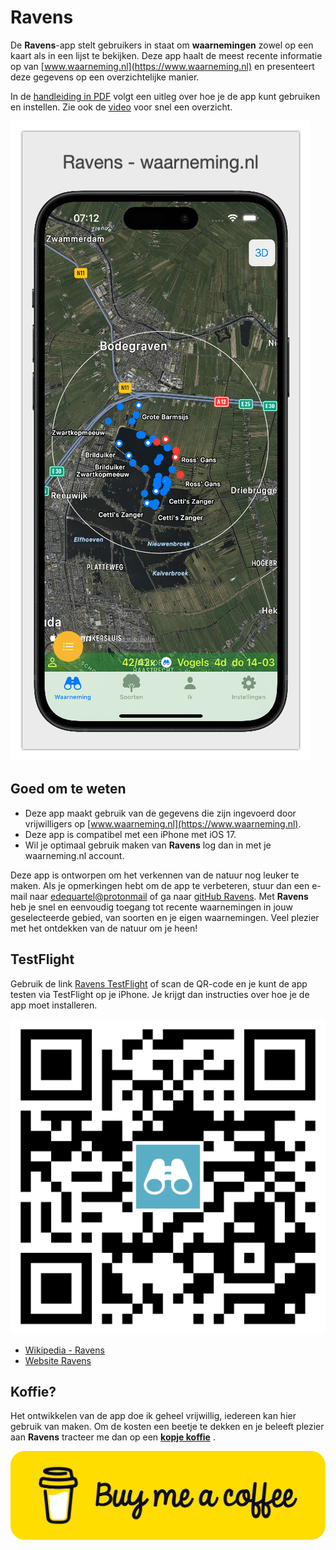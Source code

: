 # Ravens

De **Ravens**-app stelt gebruikers in staat om **waarnemingen** zowel op een kaart als in een lijst te bekijken. Deze app haalt de meest recente informatie op van [www.waarneming.nl](https://www.waarneming.nl) en presenteert deze gegevens op een overzichtelijke manier. 

In de [handleiding in PDF](./images/manual.pdf) volgt een uitleg over hoe je de app kunt gebruiken en instellen. Zie ook de [video](https://vimeo.com/923223925?share=copy) voor snel een overzicht. 

![Ravens](./images/01ravens.png)

## Goed om te weten
- Deze app maakt gebruik van de gegevens die zijn ingevoerd door vrijwilligers op [www.waarneming.nl](https://www.waarneming.nl). 
- Deze app is compatibel met een iPhone met iOS 17. 
- Wil je optimaal gebruik maken van **Ravens** log dan in met je waarneming.nl account.

Deze app is ontworpen om het verkennen van de natuur nog leuker te maken. Als je opmerkingen hebt om de app te verbeteren, stuur dan een e-mail naar [edequartel@protonmail](mailto:edequartel@protonmail) of ga naar [gitHub Ravens](https://github.com/edequartel/Ravens). Met **Ravens** heb je snel en eenvoudig toegang tot recente waarnemingen in jouw geselecteerde gebied, van soorten en je eigen waarnemingen. Veel plezier met het ontdekken van de natuur om je heen!

## TestFlight
Gebruik de link [Ravens TestFlight](https://testflight.apple.com/join/TzVrvU1x) of scan de QR-code en je kunt de app testen via TestFlight op je iPhone. Je krijgt dan instructies over hoe je de app moet installeren.

![QR-code](./images/QRCode.png)

* [Wikipedia - Ravens](https://en.wikipedia.org/wiki/Huginn_and_Muninn)
* [Website Ravens](https://edequartel.github.io/Ravens)

## Koffie?
Het ontwikkelen van de app doe ik geheel vrijwillig, iedereen kan hier gebruik van maken. Om de kosten een beetje te dekken en je beleeft plezier aan **Ravens** tracteer me dan op een [**kopje koffie**](https://www.buymeacoffee.com/4f4r4t6ytba) .

[![Kopje koffie](./images/bmc-button.png)](https://www.buymeacoffee.com/4f4r4t6ytba)
